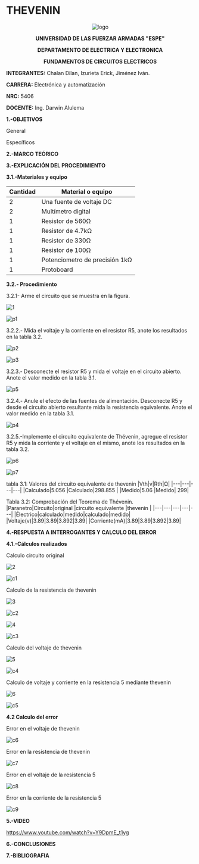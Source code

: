 # THEVENIN
<div align="center">
  
  ![logo](https://user-images.githubusercontent.com/75336529/126577163-fd8dfa53-fb95-419c-b895-a78f7554faa5.png)
  
  **UNIVERSIDAD DE LAS FUERZAR ARMADAS "ESPE"**
  
  **DEPARTAMENTO DE ELECTRICA Y ELECTRONICA**
  
  **FUNDAMENTOS DE CIRCUITOS ELECTRICOS**
  
</div>

**INTEGRANTES:** 
 Chalan Dilan, Izurieta Erick, Jiménez Iván.

**CARRERA:**
 Electrónica y automatización

**NRC:**
 5406

**DOCENTE:**
Ing. Darwin Alulema

**1.-OBJETIVOS**

General

Específicos

**2.-MARCO TEÓRICO**

**3.-EXPLICACIÓN DEL PROCEDIMIENTO**

**3.1.-Materiales y equipo**

|Cantidad| Material o equipo|
|---|---|
|2|Una fuente de voltaje DC|
|2|Multímetro digital|
|1|Resistor de 560Ω|
|1|Resistor de 4.7kΩ|
|1|Resistor de 330Ω|
|1|Resistor de 100Ω|
|1|Potenciometro de precisión 1kΩ|
|1|Protoboard|

**3.2.- Procedimiento**

3.2.1- Arme el circuito que se muestra en la figura.

![1](https://user-images.githubusercontent.com/75336529/126577072-9e3a64a9-ba82-4528-bc9b-b1ec4f96f893.png)

![p1](https://user-images.githubusercontent.com/75336529/126585793-5acd532b-255d-4a9a-9f63-7c9223a1bbed.png)

3.2.2.- Mida el voltaje y la corriente en el resistor R5, anote los resultados en la tabla 3.2.

![p2](https://user-images.githubusercontent.com/75336529/126585815-fe4cecdb-dcdc-47af-a45a-005b0bfe94bc.png)

![p3](https://user-images.githubusercontent.com/75336529/126585826-03c38362-3a73-4dd7-be56-2a2d6aa0b9ff.png)

3.2.3.- Desconecte el resistor R5 y mida el voltaje en el circuito abierto. Anote el valor medido en la tabla 3.1.

![p5](https://user-images.githubusercontent.com/75336529/126585851-2fee6569-c82a-4cd8-bf31-e2127fd2dd87.png)

3.2.4.- Anule el efecto de las fuentes de alimentación. Desconecte R5 y desde el circuito abierto resultante mida la resistencia equivalente. Anote el valor medido en la tabla 3.1.

![p4](https://user-images.githubusercontent.com/75336529/126585840-bd9235d3-52af-418a-baf6-1f1840361321.png)

3.2.5.-Implemente el circuito equivalente de Thévenin, agregue el resistor R5 y mida la corriente y el voltaje en el mismo, anote los resultados en la tabla 3.2.

![p6](https://user-images.githubusercontent.com/75336529/126585854-f385eeb7-2824-4267-8bc1-5d6093c2d630.png)

![p7](https://user-images.githubusercontent.com/75336529/126585858-60ee16af-2697-4337-addb-cf01c9bc86d1.png)

tabla 3.1: Valores del circuito equivalente de thevenin
|Vth|v|Rth|Ω|
|---|---|---|---|
|Calculado|5.056 |Calculado|298.855 |
|Medido|5.06 |Medido| 299|

Tabla 3.2: Comprobación del Teorema de Thévenin.
|Paranetro|Circuito|original |circuito equivalente |thevenin |
|---|---|---|---|---|
|Électrico|calculado|medido|calculado|medido|
|Voltaje(v)|3.89|3.89|3.892|3.89|
|Corriente(mA)|3.89|3.89|3.892|3.89|

**4.-RESPUESTA A INTERROGANTES Y CALCULO DEL ERROR**

**4.1.-Cálculos realizados**

Calculo circuito original

![2](https://user-images.githubusercontent.com/75336529/126587079-5ddbe1d3-d8d2-46ac-87fc-824de51c36c3.png)

![c1](https://user-images.githubusercontent.com/75336529/126587129-fb5f07ce-aecc-4686-9e2a-89ad6c725a69.png)

Calculo de la resistencia de thevenin

![3](https://user-images.githubusercontent.com/75336529/126577079-fe0e8dd2-e1d9-40bc-95f3-ec871a871833.png)

![c2](https://user-images.githubusercontent.com/75336529/126578117-1a7a1d2b-129e-44e4-9eb1-866ecc01ab16.png)

![4](https://user-images.githubusercontent.com/75336529/126577063-1ed17f3b-718b-45b8-ab70-4cf11cb5ab9c.png)

![c3](https://user-images.githubusercontent.com/75336529/126578118-60587f28-23ca-45ae-ba89-77e967b7755b.png)

Calculo del voltaje de thevenin

![5](https://user-images.githubusercontent.com/75336529/126577064-9eaa95c0-d46c-47f7-a268-14104782c7c9.png)

![c4](https://user-images.githubusercontent.com/75336529/126578121-74a4d7ef-4765-4a2b-bec2-760ccd7e3315.png)

Calculo de voltaje y corriente en la resistencia 5 mediante thevenin

![6](https://user-images.githubusercontent.com/75336529/126579155-c692c08d-d2dd-4c87-a0d7-45445002a0d8.png)

![c5](https://user-images.githubusercontent.com/75336529/126578126-07192063-0084-492a-a30d-b92627d3efb1.png)

**4.2 Calculo del error**

Error en el voltaje de thevenin

![c6](https://user-images.githubusercontent.com/75336529/126578127-d3a24978-4f5c-4cc4-b299-97d21cdceaa6.png)

Error en la resistencia de thevenin

![c7](https://user-images.githubusercontent.com/75336529/126578128-d9ea241c-fc19-4290-a969-d83cd9cd2075.png)

Error en el voltaje de la resistencia 5

![c8](https://user-images.githubusercontent.com/75336529/126578109-19f01a93-45ae-4016-8e2d-450e3298c91e.png)

Error en la corriente de la resistencia 5

![c9](https://user-images.githubusercontent.com/75336529/126578110-274f891f-c40c-4d46-8d64-45cf5f99be8a.png)

**5.-VIDEO**

https://www.youtube.com/watch?v=Y9DpmE_t1yg

**6.-CONCLUSIONES**

**7.-BIBLIOGRAFIA**
